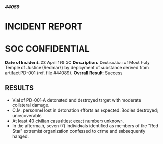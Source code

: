 ##### 44059

# INCIDENT REPORT

# SOC CONFIDENTIAL

**Date of Incident:** 22 April 199 5C
**Description:** Destruction of Most Holy Temple of Justice (Redmark) by deployment of substance derived from artifact PD-001 (ref. file #44089). 
**Overall Result:** Success

## RESULTS
- Vial of PD-001-A detonated and destroyed target with moderate collateral damage.
- C.M. personnel lost in detonation efforts as expected. Bodies destroyed; unrecoverable.
- At least 40 civilian casualties; exact numbers unknown.
- In the aftermath, seven (7) individuals identified as members of the "Red Star" extremist organization confessed to crime and subsequently hanged.